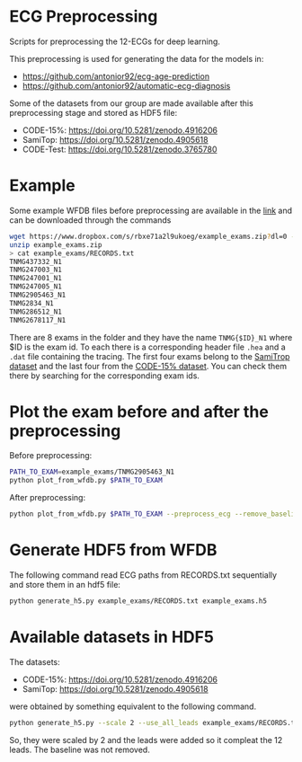 # ECG Preprocessing

Scripts for preprocessing the 12-ECGs for deep learning.

This preprocessing is used for generating the data for the models in:
- https://github.com/antonior92/ecg-age-prediction
- https://github.com/antonior92/automatic-ecg-diagnosis

Some of the datasets from our group are made available after this preprocessing stage and stored as HDF5 file:
- CODE-15%: https://doi.org/10.5281/zenodo.4916206
- SamiTop: https://doi.org/10.5281/zenodo.4905618
- CODE-Test: https://doi.org/10.5281/zenodo.3765780

# Example 

Some example WFDB files before preprocessing are available in the [link](https://www.dropbox.com/sh/zmbd3y68vu7xzyv/AAAsnS766BfWhSxwvcOOVGAXa?dl=0)
and can be downloaded through the commands
```sh
wget https://www.dropbox.com/s/rbxe71a2l9ukoeg/example_exams.zip?dl=0 -O example_exams.zip
unzip example_exams.zip
> cat example_exams/RECORDS.txt 
TNMG437332_N1
TNMG247003_N1
TNMG247001_N1
TNMG247005_N1
TNMG2905463_N1
TNMG2834_N1
TNMG286512_N1
TNMG2678117_N1
```
There are 8 exams in the folder and they have the name `TNMG{$ID}_N1` where $ID is the exam id. 
To each there is a corresponding header file `.hea` and a `.dat` file containing the tracing.
The first four exams belong to the [SamiTrop dataset](https://doi.org/10.5281/zenodo.4905618) and the last four from
the [CODE-15% dataset](https://doi.org/10.5281/zenodo.4916206).  You can check them there by searching for the 
corresponding exam ids.

# Plot the exam before and after the preprocessing

Before preprocessing:
```sh
PATH_TO_EXAM=example_exams/TNMG2905463_N1
python plot_from_wfdb.py $PATH_TO_EXAM
```

After preprocessing:
```sh
python plot_from_wfdb.py $PATH_TO_EXAM --preprocess_ecg --remove_baseline --use_all_leads
```


# Generate HDF5 from WFDB

The following command read ECG paths from RECORDS.txt sequentially and store them in an hdf5 file:
```sh
python generate_h5.py example_exams/RECORDS.txt example_exams.h5
```

# Available datasets in HDF5
The datasets:
- CODE-15%: https://doi.org/10.5281/zenodo.4916206
- SamiTop: https://doi.org/10.5281/zenodo.4905618

were obtained by something equivalent to the following command. 
```sh
python generate_h5.py --scale 2 --use_all_leads example_exams/RECORDS.txt example_exams.h5
```
So, they were scaled by 2 and the leads were added so it compleat the 12 leads.
The baseline was not removed.

